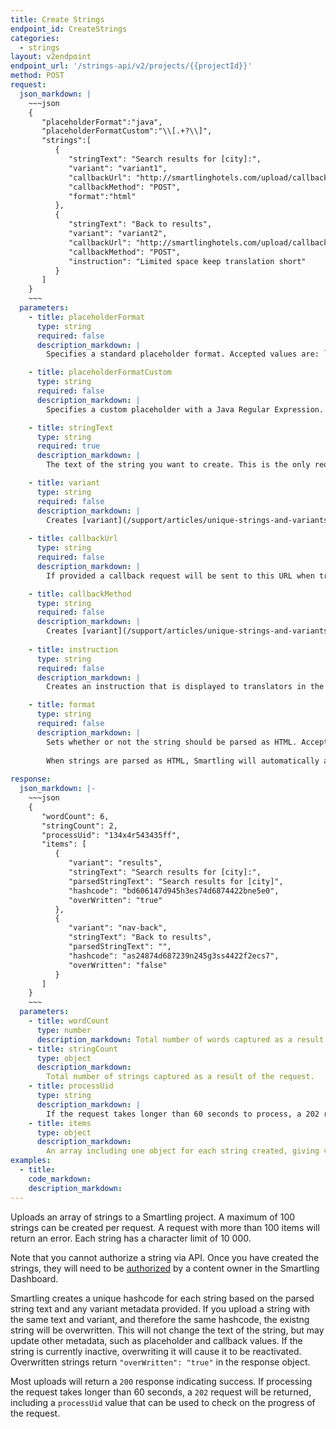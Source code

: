 ```yaml
---
title: Create Strings
endpoint_id: CreateStrings
categories:
  - strings
layout: v2endpoint
endpoint_url: '/strings-api/v2/projects/{{projectId}}'
method: POST
request:
  json_markdown: |
    ~~~json
    {
       "placeholderFormat":"java",
       "placeholderFormatCustom":"\\[.+?\\]",
       "strings":[
          {
             "stringText": "Search results for [city]:",
             "variant": "variant1",
             "callbackUrl": "http://smartlinghotels.com/upload/callbacks/",
             "callbackMethod": "POST",
             "format":"html"
          },
          {
             "stringText": "Back to results",
             "variant": "variant2",
             "callbackUrl": "http://smartlinghotels.com/upload/callbacks/",
             "callbackMethod": "POST",
             "instruction": "Limited space keep translation short"
          }
       ]
    }
    ~~~
  parameters:
    - title: placeholderFormat
      type: string
      required: false
      description_markdown: |
        Specifies a standard placeholder format. Accepted values are: `none`, `c`, `ios`, `python`, `java`, `yaml`, `qt`, `resx`. For more detail on placeholders see [Placeholders in Resource Files](/developers/supported-file-types/placeholders-in-resource-files/)

    - title: placeholderFormatCustom
      type: string
      required: false
      description_markdown: |
        Specifies a custom placeholder with a Java Regular Expression. For example `\[.+?\]` would capture all values surrounded by square brackets as placeholders. For more detail on placeholders see [Placeholders in Resource Files](/developers/supported-file-types/placeholders-in-resource-files/)

    - title: stringText
      type: string
      required: true
      description_markdown: |
        The text of the string you want to create. This is the only required value for a `string` object.

    - title: variant
      type: string
      required: false
      description_markdown: |
        Creates [variant](/support/articles/unique-strings-and-variants/) metadata for a new string.
    
    - title: callbackUrl
      type: string
      required: false
      description_markdown: |
        If provided a callback request will be sent to this URL when translation for the string is complete. See our [callbacks](/developers/api/v2/callbacks/) documentation for more details.    

    - title: callbackMethod
      type: string
      required: false
      description_markdown: |
        Creates [variant](/support/articles/unique-strings-and-variants/) metadata for a new string.
 
    - title: instruction
      type: string
      required: false
      description_markdown: |
        Creates an instruction that is displayed to translators in the Smartling Translation Interface.    

    - title: format
      type: string
      required: false
      description_markdown: |
        Sets whether or not the string should be parsed as HTML. Accepted values are `html`, `plain_text` and `auto`. If set to `auto`, Smartling will attempt to detect the presence of HTML tags in the string. 
        
        When strings are parsed as HTML, Smartling will automatically ampersand-escape special characters such as angle brackets (`<`) and quotes (`"`). For example, if you upload the string `Dave says "hello."` and set format to HTML, Smartling will return the string with ampersand-escaping: `Dave says &quot;hello&quote;!`.
    
response:
  json_markdown: |-
    ~~~json
    { 
       "wordCount": 6,
       "stringCount": 2,
       "processUid": "134x4r543435ff",
       "items": [ 
          { 
             "variant": "results",
             "stringText": "Search results for [city]:",
             "parsedStringText": "Search results for [city]",
             "hashcode": "bd606147d945h3es74d6874422bne5e0",
             "overWritten": "true"
          },
          { 
             "variant": "nav-back",
             "stringText": "Back to results",
             "parsedStringText": "",
             "hashcode": "as24874d687239n245g3ss4422f2ecs7",
             "overWritten": "false"
          }
       ]
    }
    ~~~
  parameters:
    - title: wordCount
      type: number
      description_markdown: Total number of words captured as a result of the request.
    - title: stringCount
      type: object
      description_markdown:
        Total number of strings captured as a result of the request.
    - title: processUid
      type: string
      description_markdown: |
        If the request takes longer than 60 seconds to process, a 202 response will be returned, indicating the request has not failed, but is not yet complete. Use the `processUid` value to check the status of the request using the [Check Create String Status](/developers/api/v2/strings/check-create-strings-status/) request.
    - title: items
      type: object
      description_markdown:
        An array including one object for each string created, giving variant metadata, text of the string and a hashcode, created by hashing the variant metadata and string text to provide a unique identifier for the string. If the string overwrote an existing string in the Smartling dashboard, `overWritten` will be `true`.
examples:
  - title:
    code_markdown:
    description_markdown:
---
```


Uploads an array of strings to a Smartling project. A maximum of 100 strings can be created per request. A request with more than 100 items will return an error. Each string has a character limit of 10 000.

Note that you cannot authorize a string via API. Once you have created the strings, they will need to be [authorized](//support/articles/authorize-content-from-the-list-view/) by a content owner in the Smartling Dashboard.

Smartling creates a unique hashcode for each string based on the parsed string text and any variant metadata provided. If you upload a string with the same text and variant, and therefore the same hashcode, the existng string will be overwritten. This will not change the text of the string, but may update other metadata, such as placeholder and callback values. If the string is currently inactive, overwriting it will cause it to be reactivated. Overwritten strings return `"overWritten": "true"` in the response object.
 
 Most uploads will return a `200` response indicating success. If processing the request takes longer than 60 seconds, a `202` request will be returned, including a `processUid` value that can be used to check on the progress of the request.